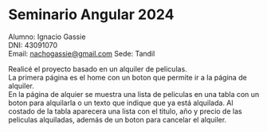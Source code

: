 # Seminario Angular 2024

Alumno: Ignacio Gassie  
DNI: 43091070  
Email: nachogassie@gmail.com
Sede: Tandil  

Realicé el proyecto basado en un alquiler de peliculas.  
La primera página es el home con un boton que permite ir a la página de alquiler.  
En la página de alquier se muestra una lista de peliculas en una tabla con un boton para alquilarla o un texto que indique que ya está alquilada.
Al costado de la tabla aparecera una lista con el titulo, año y precio de las peliculas alquiladas, además de un boton para cancelar el alquiler.
